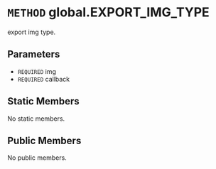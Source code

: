 # `METHOD` global.EXPORT_IMG_TYPE
export img type.

## Parameters
* `REQUIRED` img 
* `REQUIRED` callback 

## Static Members
No static members.

## Public Members
No public members.
